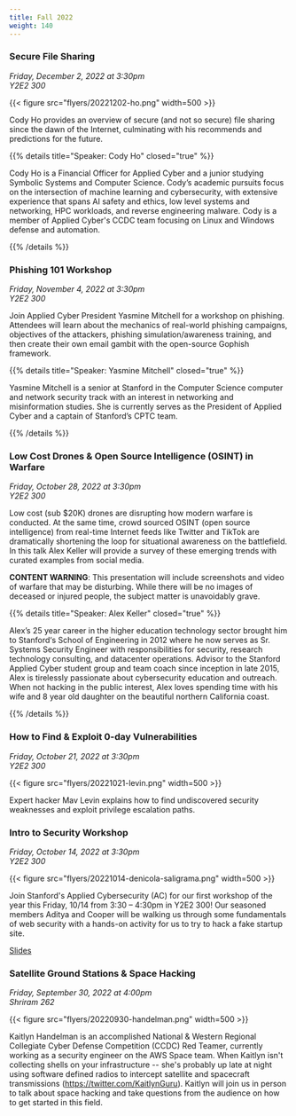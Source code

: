 ```yaml
---
title: Fall 2022
weight: 140
---
```


### Secure File Sharing

*Friday, December 2, 2022 at 3:30pm* \
*Y2E2 300*

{{< figure src="flyers/20221202-ho.png" width=500 >}}

Cody Ho provides an overview of secure (and not so secure) file sharing since the dawn of the Internet, culminating with his recommends and predictions for the future.

{{% details title="Speaker: Cody Ho" closed="true" %}}

Cody Ho is a Financial Officer for Applied Cyber and a junior studying Symbolic Systems and Computer Science. Cody’s academic pursuits focus on the intersection of machine learning and cybersecurity, with extensive experience that spans AI safety and ethics, low level systems and networking, HPC workloads, and reverse engineering malware. Cody is a member of Applied Cyber's CCDC team focusing on Linux and Windows defense and automation.

{{% /details %}}

### Phishing 101 Workshop

*Friday, November 4, 2022 at 3:30pm* \
*Y2E2 300*

Join Applied Cyber President Yasmine Mitchell for a workshop on phishing. Attendees will learn about the mechanics of real-world phishing campaigns, objectives of the attackers, phishing simulation/awareness training, and then create their own email gambit with the open-source Gophish framework.

{{% details title="Speaker: Yasmine Mitchell" closed="true" %}}

Yasmine Mitchell is a senior at Stanford in the Computer Science computer and network security track with an interest in networking and misinformation studies. She is currently serves as the President of Applied Cyber and a captain of Stanford’s CPTC team. 

{{% /details %}}

### Low Cost Drones & Open Source Intelligence (OSINT) in Warfare

*Friday, October 28, 2022 at 3:30pm* \
*Y2E2 300*

Low cost (sub $20K) drones are disrupting how modern warfare is conducted. At the same time, crowd sourced OSINT (open source intelligence) from real-time Internet feeds like Twitter and TikTok are dramatically shortening the loop for situational awareness on the battlefield. In this talk Alex Keller will provide a survey of these emerging trends with curated examples from social media.

**CONTENT WARNING**: This presentation will include screenshots and video of warfare that may be disturbing. While there will be no images of deceased or injured people, the subject matter is unavoidably grave.

{{% details title="Speaker: Alex Keller" closed="true" %}}

Alex’s 25 year career in the higher education technology sector brought him to Stanford‘s School of Engineering in 2012 where he now serves as Sr. Systems Security Engineer with responsibilities for security, research technology consulting, and datacenter operations. Advisor to the Stanford Applied Cyber student group and team coach since inception in late 2015, Alex is tirelessly passionate about cybersecurity education and outreach. When not hacking in the public interest, Alex loves spending time with his wife and 8 year old daughter on the beautiful northern California coast.

{{% /details %}}

### How to Find & Exploit 0-day Vulnerabilities

*Friday, October 21, 2022 at 3:30pm* \
*Y2E2 300*

{{< figure src="flyers/20221021-levin.png" width=500 >}}

Expert hacker Mav Levin explains how to find undiscovered security weaknesses and exploit privilege escalation paths.

### Intro to Security Workshop

*Friday, October 14, 2022 at 3:30pm* \
*Y2E2 300*

{{< figure src="flyers/20221014-denicola-saligrama.png" width=500 >}}

Join Stanford's Applied Cybersecurity (AC) for our first workshop of the year this Friday, 10/14 from 3:30 – 4:30pm in Y2E2 300! Our seasoned members Aditya and Cooper will be walking us through some fundamentals of web security with a hands-on activity for us to try to hack a fake startup site.

[Slides](https://saligrama.io/files/talks/20221014-intro-security-workshop.pdf)

### Satellite Ground Stations & Space Hacking

*Friday, September 30, 2022 at 4:00pm* \
*Shriram 262*

{{< figure src="flyers/20220930-handelman.png" width=500 >}}

Kaitlyn Handelman is an accomplished National & Western Regional Collegiate Cyber Defense Competition (CCDC) Red Teamer, currently working as a security engineer on the AWS Space team. When Kaitlyn isn't collecting shells on your infrastructure -- she's probably up late at night using software defined radios to intercept satellite and spacecraft transmissions (https://twitter.com/KaitlynGuru). Kaitlyn will join us in person to talk about space hacking and take questions from the audience on how to get started in this field.